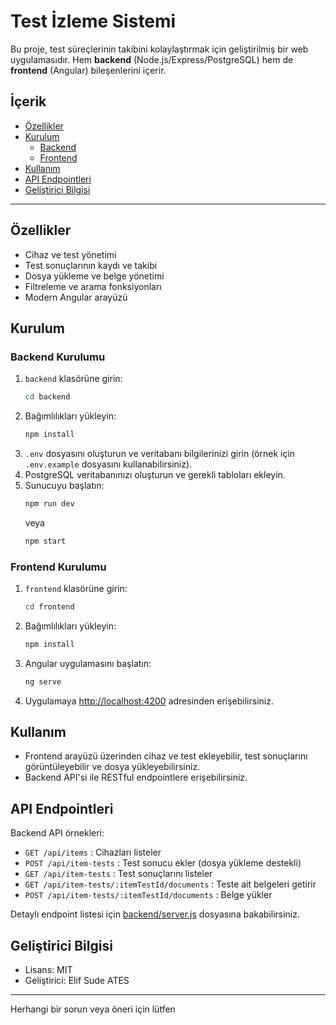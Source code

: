 # Test İzleme Sistemi

Bu proje, test süreçlerinin takibini kolaylaştırmak için geliştirilmiş bir web uygulamasıdır. Hem **backend** (Node.js/Express/PostgreSQL) hem de **frontend** (Angular) bileşenlerini içerir.

## İçerik

- [Özellikler](#özellikler)
- [Kurulum](#kurulum)
  - [Backend](#backend-kurulumu)
  - [Frontend](#frontend-kurulumu)
- [Kullanım](#kullanım)
- [API Endpointleri](#api-endpointleri)
- [Geliştirici Bilgisi](#geliştirici-bilgisi)

---

## Özellikler

- Cihaz ve test yönetimi
- Test sonuçlarının kaydı ve takibi
- Dosya yükleme ve belge yönetimi
- Filtreleme ve arama fonksiyonları
- Modern Angular arayüzü

## Kurulum

### Backend Kurulumu

1. `backend` klasörüne girin:
   ```sh
   cd backend
   ```
2. Bağımlılıkları yükleyin:
   ```sh
   npm install
   ```
3. `.env` dosyasını oluşturun ve veritabanı bilgilerinizi girin (örnek için `.env.example` dosyasını kullanabilirsiniz).
4. PostgreSQL veritabanınızı oluşturun ve gerekli tabloları ekleyin.
5. Sunucuyu başlatın:
   ```sh
   npm run dev
   ```
   veya
   ```sh
   npm start
   ```

### Frontend Kurulumu

1. `frontend` klasörüne girin:
   ```sh
   cd frontend
   ```
2. Bağımlılıkları yükleyin:
   ```sh
   npm install
   ```
3. Angular uygulamasını başlatın:
   ```sh
   ng serve
   ```
4. Uygulamaya [http://localhost:4200](http://localhost:4200) adresinden erişebilirsiniz.

## Kullanım

- Frontend arayüzü üzerinden cihaz ve test ekleyebilir, test sonuçlarını görüntüleyebilir ve dosya yükleyebilirsiniz.
- Backend API'si ile RESTful endpointlere erişebilirsiniz.

## API Endpointleri

Backend API örnekleri:
- `GET /api/items` : Cihazları listeler
- `POST /api/item-tests` : Test sonucu ekler (dosya yükleme destekli)
- `GET /api/item-tests` : Test sonuçlarını listeler
- `GET /api/item-tests/:itemTestId/documents` : Teste ait belgeleri getirir
- `POST /api/item-tests/:itemTestId/documents` : Belge yükler

Detaylı endpoint listesi için [backend/server.js](backend/server.js) dosyasına bakabilirsiniz.

## Geliştirici Bilgisi

- Lisans: MIT
- Geliştirici: Elif Sude ATES

---

Herhangi bir sorun veya öneri için lütfen